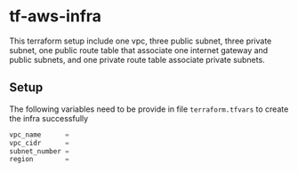 # tf-aws-infra

This terraform setup include one vpc, three public subnet, three private subnet, one public route table that associate one internet gateway and public subnets, and one private route table associate private subnets.

## Setup
The following variables need to be provide in file `terraform.tfvars` to create the infra successfully
```tfvars
vpc_name      = 
vpc_cidr      = 
subnet_number = 
region        =
```